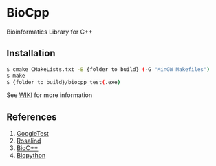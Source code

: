 # BioCpp
Bioinformatics Library for C++

## Installation
```bash
$ cmake CMakeLists.txt -B {folder to build} (-G "MinGW Makefiles")
$ make
$ {folder to build}/biocpp_test(.exe)
```
See [WIKI](https://github.com/panda5176/biocpp/wiki) for more information

## References
1. [GoogleTest](https://google.github.io/googletest/)
2. [Rosalind](http://rosalind.info)
3. [BioC++](http://biocpp.sourceforge.net)
4. [Biopython](https://biopython.org)